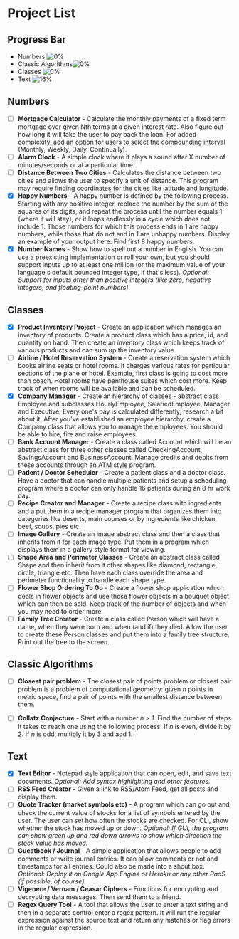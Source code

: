 # Project List

## Progress Bar

- Numbers ![0%](https://progress-bar.dev/0)
- Classic Algorithms![0%](https://progress-bar.dev/0)
- Classes ![0%](https://progress-bar.dev/0)
- Text ![16%](https://progress-bar.dev/16)



Numbers
---------

- [ ] **Mortgage Calculator** - Calculate the monthly payments of a fixed term mortgage over given Nth terms at a given interest rate. Also figure out how long it will take the user to pay back the loan. For added complexity, add an option for users to select the compounding interval (Monthly, Weekly, Daily, Continually).
- [ ] **Alarm Clock** - A simple clock where it plays a sound after X number of minutes/seconds or at a particular time.
- [ ] **Distance Between Two Cities** - Calculates the distance between two cities and allows the user to specify a unit of distance. This program may require finding coordinates for the cities like latitude and longitude.
- [x] **Happy Numbers** - A happy number is defined by the following process. Starting with any positive integer, replace the number by the sum of the squares of its digits, and repeat the process until the number equals 1 (where it will stay), or it loops endlessly in a cycle which does not include 1. Those numbers for which this process ends in 1 are happy numbers, while those that do not end in 1 are unhappy numbers. Display an example of your output here. Find first 8 happy numbers.
- [x] **Number Names** - Show how to spell out a number in English. You can use a preexisting implementation or roll your own, but you should support inputs up to at least one million (or the maximum value of your language's default bounded integer type, if that's less). *Optional: Support for inputs other than positive integers (like zero, negative integers, and floating-point numbers).*

Classes
---------

- [x] [**Product Inventory Project**](https://github.com/kana800/expense_tracker) - Create an application which manages an inventory of products. Create a product class which has a price, id, and quantity on hand. Then create an *inventory* class which keeps track of various products and can sum up the inventory value.
- [ ] **Airline / Hotel Reservation System** - Create a reservation system which books airline seats or hotel rooms. It charges various rates for particular sections of the plane or hotel. Example, first class is going to cost more than coach. Hotel rooms have penthouse suites which cost more. Keep track of when rooms will be available and can be scheduled.
- [x] [**Company Manager**](https://github.com/kana800/Side-Projects/tree/master/2-Intermediate/company_manager) - Create an hierarchy of classes - abstract class Employee and subclasses HourlyEmployee, SalariedEmployee, Manager and Executive. Every one's pay is calculated differently, research a bit about it.
After you've established an employee hierarchy, create a Company class that allows you to manage the employees. You should be able to hire, fire and raise employees. 
- [ ] **Bank Account Manager** - Create a class called Account which will be an abstract class for three other classes called CheckingAccount, SavingsAccount and BusinessAccount. Manage credits and debits from these accounts through an ATM style program.
- [ ] **Patient / Doctor Scheduler** - Create a patient class and a doctor class. Have a doctor that can handle multiple patients and setup a scheduling program where a doctor can only handle 16 patients during an 8 hr work day.
- [ ] **Recipe Creator and Manager** - Create a recipe class with ingredients and a put them in a recipe manager program that organizes them into categories like deserts, main courses or by ingredients like chicken, beef, soups, pies etc.
- [ ] **Image Gallery** - Create an image abstract class and then a class that inherits from it for each image type. Put them in a program which displays them in a gallery style format for viewing.
- [ ] **Shape Area and Perimeter Classes** - Create an abstract class called Shape and then inherit from it other shapes like diamond, rectangle, circle, triangle etc. Then have each class override the area and perimeter functionality to handle each shape type.
- [ ] **Flower Shop Ordering To Go** - Create a flower shop application which deals in flower objects and use those flower objects in a bouquet object which can then be sold. Keep track of the number of objects and when you may need to order more.
- [ ] **Family Tree Creator** - Create a class called Person which will have a name, when they were born and when (and if) they died. Allow the user to create these Person classes and put them into a family tree structure. Print out the tree to the screen.

Classic Algorithms
-----------------

- [ ] **Closest pair problem** - The closest pair of points problem or closest pair problem is a problem of computational geometry: given *n* points in metric space, find a pair of points with the smallest distance between them.
- [ ] **Collatz Conjecture** - Start with a number *n > 1*. Find the number of steps it takes to reach one using the following process: If *n* is even, divide it by 2. If *n* is odd, multiply it by 3 and add 1.


Text
---------

- [x] **Text Editor** - Notepad style application that can open, edit, and save text documents. *Optional: Add syntax highlighting and other features.*
- [ ] **RSS Feed Creator** - Given a link to RSS/Atom Feed, get all posts and display them.
- [ ] **Quote Tracker (market symbols etc)** - A program which can go out and check the current value of stocks for a list of symbols entered by the user. The user can set how often the stocks are checked. For CLI, show whether the stock has moved up or down. *Optional: If GUI, the program can show green up and red down arrows to show which direction the stock value has moved.*
- [ ] **Guestbook / Journal** - A simple application that allows people to add comments or write journal entries. It can allow comments or not and timestamps for all entries. Could also be made into a shout box. *Optional: Deploy it on Google App Engine or Heroku or any other PaaS (if possible, of course).*
- [ ] **Vigenere / Vernam / Ceasar Ciphers** - Functions for encrypting and decrypting data messages. Then send them to a friend.
- [ ] **Regex Query Tool** - A tool that allows the user to enter a text string and then in a separate control enter a regex pattern. It will run the regular expression against the source text and return any matches or flag errors in the regular expression.
